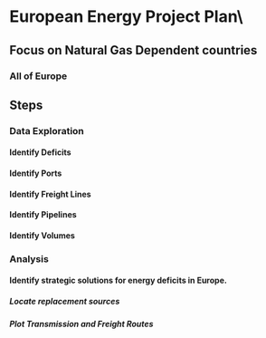 # European Energy Project Plan\

## Focus on Natural Gas Dependent countries

### All of Europe


## Steps

### Data Exploration

#### Identify Deficits

#### Identify Ports

#### Identify Freight Lines

#### Identify Pipelines

#### Identify Volumes


### Analysis

#### Identify strategic solutions for energy deficits in Europe.

##### Locate replacement sources 

##### Plot Transmission and Freight Routes

